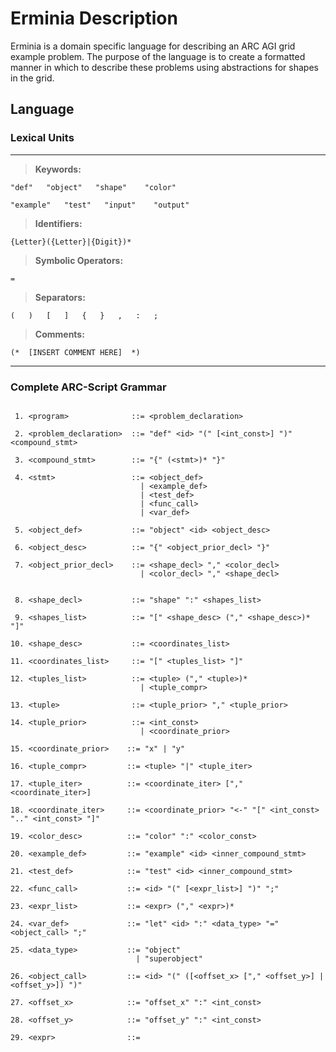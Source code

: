 # Erminia Description

Erminia is a domain specific language for describing an ARC AGI grid example problem.
The purpose of the language is to create a formatted manner in which to describe these problems using 
abstractions for shapes in the grid.

## Language

### Lexical Units 

---

> **__Keywords:__**

    "def"   "object"   "shape"    "color"

    "example"   "test"   "input"    "output"

> **__Identifiers:__**

    {Letter}({Letter}|{Digit})*

> **__Symbolic Operators:__**
    
    =

> **__Separators:__**

    (   )   [   ]   {   }   ,   :   ;

> **__Comments:__**
    
    (*  [INSERT COMMENT HERE]  *)


---

### Complete ARC-Script Grammar

~~~

 1. <program>              ::= <problem_declaration>
 
 2. <problem_declaration>  ::= "def" <id> "(" [<int_const>] ")" <compound_stmt>
 
 3. <compound_stmt>        ::= "{" (<stmt>)* "}"
 
 4. <stmt>                 ::= <object_def> 
                             | <example_def> 
                             | <test_def> 
                             | <func_call> 
                             | <var_def>
 
 5. <object_def>           ::= "object" <id> <object_desc>
 
 6. <object_desc>          ::= "{" <object_prior_decl> "}"
 
 7. <object_prior_decl>    ::= <shape_decl> "," <color_decl> 
                             | <color_decl> "," <shape_decl>

 
 8. <shape_decl>           ::= "shape" ":" <shapes_list>
 
 9. <shapes_list>          ::= "[" <shape_desc> ("," <shape_desc>)* "]"

10. <shape_desc>           ::= <coordinates_list>

11. <coordinates_list>     ::= "[" <tuples_list> "]"

12. <tuples_list>          ::= <tuple> ("," <tuple>)*  
                             | <tuple_compr>

13. <tuple>                ::= <tuple_prior> "," <tuple_prior>

14. <tuple_prior>          ::= <int_const> 
                             | <coordinate_prior>

15. <coordinate_prior>    ::= "x" | "y"

16. <tuple_compr>         ::= <tuple> "|" <tuple_iter>

17. <tuple_iter>          ::= <coordinate_iter> ["," <coordinate_iter>]

18. <coordinate_iter>     ::= <coordinate_prior> "<-" "[" <int_const> ".." <int_const> "]"

19. <color_desc>          ::= "color" ":" <color_const>

20. <example_def>         ::= "example" <id> <inner_compound_stmt>

21. <test_def>            ::= "test" <id> <inner_compound_stmt>

22. <func_call>           ::= <id> "(" [<expr_list>] ")" ";"

23. <expr_list>           ::= <expr> ("," <expr>)*

24. <var_def>             ::= "let" <id> ":" <data_type> "=" <object_call> ";"

25. <data_type>           ::= "object" 
                            | "superobject"

26. <object_call>         ::= <id> "(" ([<offset_x> ["," <offset_y>] | <offset_y>]) ")" 

27. <offset_x>            ::= "offset_x" ":" <int_const>

28. <offset_y>            ::= "offset_y" ":" <int_const>

29. <expr>                ::= 

~~~


<!-- 20. \<input_decl> ::= **"input"** \<id> **"("** <int_const> **","** <int_const> **")"** <compound_stmt> -->
<!-- 21. \<output_decl> ::= **"output"** \<id> **"("** <int_const> **","** <int_const> **")"** <compound_stmt> -->
<!-- 22. \<func_decl> ::= **"func"** \<id> **"("** [<fpar_list>] **")"** [**"->"** \<rtype>] <compound_stmt> -->
<!-- 23. \<fpar_list> ::= <fpar_def> (**","** <fpar_def>)* -->
<!-- 24. \<fpar_def> ::= \<type> \<id> -->
<!-- 25. \<type> ::= **"object"** | **"color"** | **"int"** | **"string"** -->
<!-- 26. \<rtype> ::= \<type> | **"void"** -->
<!-- 27. \<func_call> ::= \<id> **"("** [<fop_list>] **")"** **";"** -->
<!-- 28. \<fop_list> ::= \<type> **":"** \<expr> (**","** \<type> **":"** \<expr>)* -->
<!-- 28. \<expr> ::= <int_const> | \<id> | \<expr> (**"+"** | **"-"**) \<expr> -->
<!-- 29. \<include_call> ::= **"include"** \<id> **";"** -->
